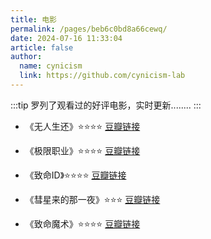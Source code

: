 ```yaml
---
title: 电影
permalink: /pages/beb6c0bd8a66cewq/
date: 2024-07-16 11:33:04
article: false
author:
  name: cynicism
  link: https://github.com/cynicism-lab
---
```

:::tip
罗列了观看过的好评电影，实时更新........
:::
- 《无人生还》⭐⭐⭐⭐
<a href="https://movie.douban.com/subject/25839052/">豆瓣链接</a>

- 《极限职业》⭐⭐⭐⭐
<a href="https://movie.douban.com/subject/27597250/">豆瓣链接</a>

- 《致命ID》⭐⭐⭐⭐
<a href="https://movie.douban.com/subject/1297192/">豆瓣链接</a>

- 《彗星来的那一夜》⭐⭐⭐
<a href="https://movie.douban.com/subject/25807345/">豆瓣链接</a>

- 《致命魔术》⭐⭐⭐⭐
<a href="https://movie.douban.com/subject/1780330/">豆瓣链接</a>
